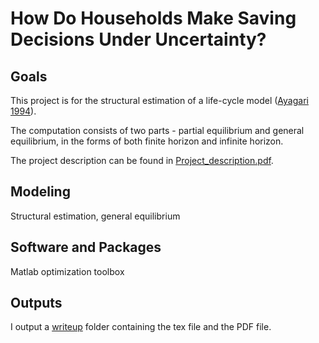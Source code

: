 # How Do Households Make Saving Decisions Under Uncertainty?


## Goals
This project is for the structural estimation of a life-cycle model ([Ayagari 1994](https://github.com/wangshasha111/project_dirk_econ712/blob/master/AyagariQJE1994.pdf)).

The computation consists of two parts - partial equilibrium and general equilibrium, in the forms of both finite horizon and infinite horizon.

The project description can be found in [Project_description.pdf](https://github.com/wangshasha111/project_dirk_econ712/blob/master/Project_description.pdf). 

## Modeling

Structural estimation, general equilibrium

## Software and Packages

Matlab optimization toolbox


## Outputs
I output a [writeup](https://github.com/wangshasha111/project_dirk_econ712/tree/master/project_writeup) folder containing the tex file and the PDF file.



